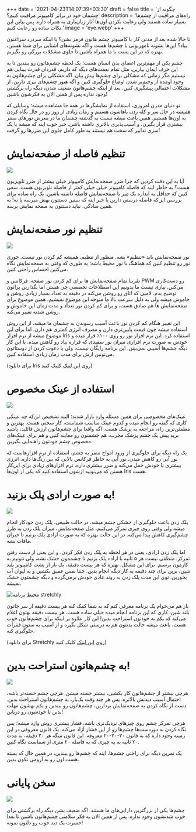 +++
date = '2021-04-23T14:07:39+03:30'
draft = false
title = 'چگونه از چشمان خود در برابر کامپیوتر مراقبت کنیم؟'
description = 'راه‌های مراقبت از چشم‌ها بسیار ساده هستند ولی رعایت نکردن اون‌ها آثار زیان‌باری به همراه داره. پس بیاین این نکات ساده رو رعایت کنیم.'
image = 'eye.webp'
+++

تا حالا شده بعد از مدتی کار با کامپیوتر چشم هاتون قرمز بشن؟ یا اینکه سردرد سراغتون بیاد؟ این‌ها نشونه نامهربونی با چشم‌ها هست و اگه نشونه‌های آشنایی برای شما هستن، بهتره که در این پست با ما همراه باشین تا جلوی مشکلات بزرگی رو بگیریم.

چشم یکی از مهم‌ترین اعضای بدن انسان هست؛ یک لحظه چشم‌هاتون رو ببندین تا به این حرف ایمان بیارین. مثل تمام نعمت‌های دیگه که داریم، قدردان قدرت بینایی هم نیستیم مگر زمانی که مشکلی برای چشم‌ها پیش بیان. اگه مشکلی برای چشم‌هاتون به وجود اومده از وخیم‌تر شدن اوضاع جلوگیری کنین و اگه هنوز چشم‌های تیزی دارین، از مشکلات احتمالی پیشگیری کنین. بعد از اینکه چشم‌هاتون ضعیف شدن، دیگه راه برگشتی وجود نداره پس از همین الان به فکرشون باشین!

تو دنیای مدرن امروزی، استفاده از نمایشگرها در همه جا مشاهده میشه؛ وسایلی که همیشه در حال سر و کله زدن باهاشون هستیم و زمان زیادی از روز رو در حال نگاه کردن به اون‌ها هستیم. همین باعث میشه نسبت به گذشته چشمان ما در معرض نورهای مضر بیشتری قرار بگیرن، و آسیب‌پذیری بالاتری داشته باشن. خبر خوب اینه که میشه با یک سری تدابیر که سخت هم نیستند به طور کامل جلوی این ضررها رو گرفت!
# تنظیم فاصله از صفحه‌نمایش

![](eye-distance.webp)

آیا به این دقت کردین که چرا ضرر صفحه‌نمایش کامپیوتر خیلی بیشتر از ضرر تلویزیون هست؟ به خاطر اینه که فاصله کامپیوتر خیلی خیلی کمتر از فاصله تلویزیون هست. سعی کنین که حداقل به اندازه یک متر با صفحه‌نمایش فاصله داشته باشین. یک راه ساده برای بررسی این‌که فاصله درستی دارین یا خیر اینه که ببینین دستتون بهش میرسه یا نه! به همین سادگی، نباید دستتون به صفحه نمایش برسه.
# تنظیم نور صفحه‌نمایش

![](brightness.webp)

نور صفحه‌نمایش باید «تنظیم» بشه. منظور از تنظیم، همیشه کم کردن نور نیست. جوری نور رو تنظیم کنین که هماهنگ با نور محیط باشه؛ به طوری که وقتی به صفحه‌نمایش نگاه می‌کنین احساس راحتی کنین.

تقریبا تمام صفحه‌نمایش ها برای کم کردن نور صفحه، فرکانس و PWM رو دست‌کاری می‌کنن. نیازی نیست ما بدونیم این اصطلاحات تخصصی چی هستن اما بگذارین براتون توضیح بدم. لامپی که اتاق رو روشن می‌کنه در دقیقه به تعداد بسیار زیادی روشن و خاموش میشه ولی به دلیل سرعت بالا ما متوجه این موضوع نمیشیم. همین موضوع برای صفحه‌نمایش ها هم صادق هست، و برای کم کردن نور تعداد و مدت زمان این خاموش و روشن شدنه تغییر می‌کنه.

این تغییر هنگام کم کردن نور باعث آسیب رسوندن به چشمان ما میشه. از این روش استفاده میشه چون قیمت پایین‌تری دارن و مصرف انرژی کمتری هم دارن. اما برای این موضوع میشه از نرم افزار Iris استفاده کرد. این نرم افزار نور رو روی ۱۰۰٪ قرار میده و خودش به صورت نرم افزاری میزان نور سفیدی که قراره بیاد رو کاهش میده. با این کار دیگه چشم‌ها آسیبی نمی‌بینن. این برنامه رایگان نیست، ولی با دعوت کردن از دوستاتون می‌تونین ازش برای مدت زمان زیادی استفاده کنین.

(برای دانلود Iris روی [این لینک](https://iristech.co/invite/?from=uadur) کلیک کنید)
# استفاده از عینک مخصوص

![](glasses.webp)

عینک‌های مخصوصی برای همین مسئله وارد بازار شدند؛ البته تشخیص این‌که چه عینکی کاری که گفته رو انجام میده و کدوم عینک مناسب شماست، کار سختی هست. بهترین و مطمئن‌ترین راه، مراجعه به پزشک هست. اگه واقعا برای چشم‌هاتون ارزش قائلید، پاشید برید پیش یک چشم پزشک مجرب، هم چشمتون رو معاینه کنین و هم برای عینک‌های مخصوص چشم خودتون راهنمایی بگیرین.

یک راه دیگه برای جلوگیری از ورود امواج مضر به چشم، استفاده از نرم افزارهاست که نور آبی رو کاهش میدن. نور آبی به خاطر فرکانس بالایی که بین رنگ‌ها داره، انرژی بیشتری با خودش حمل می‌کنه و ضرر بیشتری داره. نرم افزارهای زیادی برای این‌کار هستن که می‌تونید ازشون استفاده کنید که یکی از اون‌ها Iris هست.
# به صورت ارادی پلک بزنید!

![](blink.webp)

پلک زدن باعث جلوگیری از خشکی چشم میشه. در حالت طبیعی، پلک زدن خودکار انجام میشه ولی وقتی روی چیزی تمرکز می‌کنیم، مثل صفحه‌نمایش، میزان پلک زدن به طرز چشم‌گیری کاهش پیدا می‌کنه. در این حالت بهتره که به صورت ارادی پلک بزنیم تا جبران مافات بشه.

اما پلک زدن ارادی، یعنی در هر لحظه به پلک زدن فکر کردن، و این یعنی از دست رفتن تمرکز. منطقی نیست هر ۵ ثانیه با اراده پلک بزنیم تا چشممون خشک نشه، ولی نتونیم به کارمون برسیم. برای این مشکل، بهتره که هر بیست دقیقه، یک بار از پشت کامپیوتر بلند شین، برین برای چند دقیقه یه کار دیگه انجام بدین. چنتا نفس عمیق بکشین و یه لیوان آب بخورین. توی این مدت پلک زدن به روند عادی خودش برمی‌گرده و دیگه چشمتون خشک نمیشه.

![محیط برنامه stretchly](stretchly.webp)

باز هم می‌خوام یک برنامه معرفی کنم که به شما کمک کنه هر بیست دقیقه از سر جاتون بلند شین. کاری که این برنامه انجام میده خیلی ساده هست. هر بیست دقیقه بهتون اعلام می‌کنه که یکم به خودتون استراحت بدین! این کار علاوه بر اینکه برای چشم‌هاتون خوب هست، باعث میشه حالت بدنتون هم به درستی شکل بگیره و از آسیب به ستون فقرات جلوگیری کنه.

(برای دانلود Stretchly روی [این لینک](https://hovancik.net/stretchly/) کلیک کنید)
# به چشم‌هاتون استراحت بدین!

![](rest.webp)

هرچی بیشتر از چشم‌هاتون کار بکشین، بیشتر خسته میشن. هرچی چشم خسته‌تر باشه، احتمال آسیب دیدنش بالاتره. پس هر چند وقت یک‌بار، به چشم‌هاتون استراحت بدین. دست از نگاه کردن به صفحه‌نمایش بردارین، چشم‌هاتون رو ببندین و یکم بهشون مهلت بدین تا خودشون رو دریابن!

هرچی تمرکز چشم روی چیزهای نزدیک‌تری باشه، فشار بیشتری روش وارد میشه؛ پس نگاه کردن به دوردست‌ها چشم‌ها رو از این فشار آزاد می‌کنه. یک قانون معروفی در این زمینه وجود داره که به قانون ۲۰-۲۰-۲۰ معروفه. این قانون میگه هر ۲۰ دقیقه، به مدت ۲۰ ثانیه به یه چیزی که به فاصله ۲۰ متری از شماست نگاه کنین.

یک تمرین دیگه برای راحتی چشم‌ها، اینه که چشم‌ها رو ببندین، در همین حال که بسته هست اون رو به آرومی تکون بدین.
# سخن پایانی

![](enjoy.webp)

چشم‌ها یکی از بزرگترین دارایی‌های ما هستند. اگه ضعیف بشن دیگه راه برگشتی برای خوب شدنشون وجود نداره. پس از همین الان به فکر سلامتی چشم‌هاتون باشین تا بعدا حسرت یک دید خوب رو دلتون نمونه!